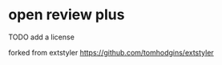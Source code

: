 # open review plus



TODO add a license






forked from extstyler https://github.com/tomhodgins/extstyler
